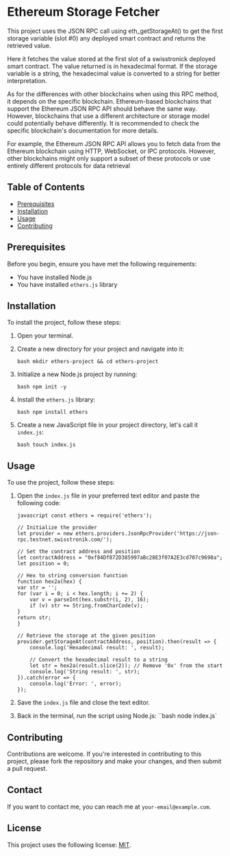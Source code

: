 # Ethereum Storage Fetcher

This project uses the JSON RPC call using eth_getStorageAt() to get the first storage variable (slot #0) any deployed smart contract and returns the retrieved value.

Here it fetches the value stored at the first slot of a swisstronick deployed smart contract. The value returned is in hexadecimal format. If the storage variable is a string, the hexadecimal value is converted to a string for better interpretation.

As for the differences with other blockchains when using this RPC method, it depends on the specific blockchain. Ethereum-based blockchains that support the Ethereum JSON RPC API should behave the same way. However, blockchains that use a different architecture or storage model could potentially behave differently. It is recommended to check the specific blockchain's documentation for more details.

For example, the Ethereum JSON RPC API allows you to fetch data from the Ethereum blockchain using HTTP, WebSocket, or IPC protocols. However, other blockchains might only support a subset of these protocols or use entirely different protocols for data retrieval

## Table of Contents
- [Prerequisites](#prerequisites)
- [Installation](#installation)
- [Usage](#usage)
- [Contributing](#contributing)

## Prerequisites

Before you begin, ensure you have met the following requirements:
- You have installed Node.js
- You have installed `ethers.js` library

## Installation

To install the project, follow these steps:

1. Open your terminal.
2. Create a new directory for your project and navigate into it:

    ```
    bash mkdir ethers-project && cd ethers-project
    ```

3. Initialize a new Node.js project by running:

    ```
    bash npm init -y
    ```

4. Install the `ethers.js` library:

    ```
    bash npm install ethers
    ```

5. Create a new JavaScript file in your project directory, let's call it `index.js`:

    ```
    bash touch index.js
    ```


## Usage

To use the project, follow these steps:

1. Open the `index.js` file in your preferred text editor and paste the following code:

    ```
    javascript const ethers = require('ethers');

    // Initialize the provider
    let provider = new ethers.providers.JsonRpcProvider('https://json-rpc.testnet.swisstronik.com/');

    // Set the contract address and position
    let contractAddress = "0xf84Df872D385997aBc28E3f07A2E3cd707c9698a";
    let position = 0;
    
    // Hex to string conversion function
    function hex2a(hex) {
    var str = '';
    for (var i = 0; i < hex.length; i += 2) {
        var v = parseInt(hex.substr(i, 2), 16);
        if (v) str += String.fromCharCode(v);
    }
    return str;
    }

    // Retrieve the storage at the given position
    provider.getStorageAt(contractAddress, position).then(result => {
        console.log('Hexadecimal result: ', result);

        // Convert the hexadecimal result to a string
        let str = hex2a(result.slice(2)); // Remove '0x' from the start
        console.log('String result: ', str);
    }).catch(error => {
        console.log('Error: ', error);
    });

    ```


2. Save the `index.js` file and close the text editor.

3. Back in the terminal, run the script using Node.js:
    ``bash node index.js`


## Contributing

Contributions are welcome. If you're interested in contributing to this project, please fork the repository and make your changes, and then submit a pull request.

## Contact

If you want to contact me, you can reach me at `your-email@example.com`.

## License

This project uses the following license: [MIT](https://opensource.org/licenses/MIT).
